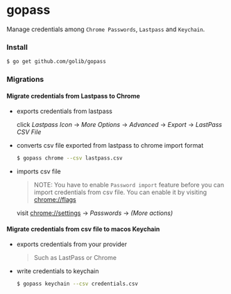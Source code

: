 # gopass

Manage credentials among `Chrome Passwords`, `Lastpass` and `Keychain`.

### Install

```bash
$ go get github.com/golib/gopass
```

### Migrations

#### Migrate credentials from Lastpass to Chrome

- exports credentials from lastpass

    click *Lastpass Icon* -> *More Options* -> *Advanced* -> *Export* -> *LastPass CSV File*

- converts csv file exported from lastpass to chrome import format

    ```bash
    $ gopass chrome --csv lastpass.csv
    ```

- imports csv file

    > NOTE: You have to enable `Password import` feature before you can import credentials from csv file. You can enable it by visiting [chrome://flags](chrome://flags)

    visit [chrome://settings](chrome://settings) -> *Passwords* -> *(More actions)*

#### Migrate credentials from csv file to macos Keychain

- exports credentials from your provider

    > Such as LastPass or Chrome

- write credentials to keychain

    ```bash
    $ gopass keychain --csv credentials.csv
    ```
